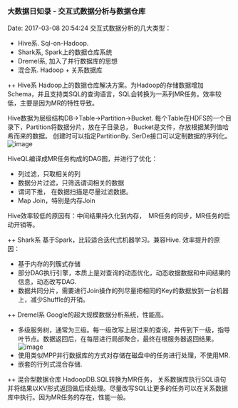<!--
title: 大数据日知录 - 交互式数据分析与数据仓库
date: 2017-03-08 20:54:24
tags:
- Big Data
- Data Warehouse
- Hive
-->
### 大数据日知录 - 交互式数据分析与数据仓库
Date: 2017-03-08 20:54:24
交互式数据分析的几大类型：
- Hive系. Sql-on-Hadoop.
- Shark系, Spark上的数据仓库系统
- Dremel系, 加入了并行数据库的思想
- 混合系. Hadoop + 关系数据库

<!-- more -->

++ Hive系
Hadoop上的数据仓库解决方案。为Hadoop的存储数据增加Schema，并且支持类SQL的查询语言，SQL会转换为一系列MR任务。效率较低，主要是因为MR的特性导致。

Hive数据为层级结构DB->Table->Partition->Bucket. 每个Table在HDFS的一个目录下，Partition将数据分片，放在子目录总， Bucket是文件，存放根据某列值哈希而来的数据。
创建时可以指定PartitionBy. SerDe接口可以定制数据的序列化。
![image](https://cdn.edureka.co/blog/wp-content/uploads/2016/12/Hive-Partitions-Buckets-Hive-Tutorial-Edureka.png)

HiveQL编译成MR任务构成的DAG图，并进行了优化：
- 列过滤，只取相关的列
- 数据分片过滤，只筛选谓词相关的数据
- 谓词下推， 在数据扫描是尽量过滤数据。
- Map Join，特别是内存Join

Hive效率较低的原因有：中间结果持久化到内存，　MR任务的同步，MR任务的启动开销等。

++ Shark系
基于Spark，比较适合迭代式机器学习。兼容Hive. 
效率提升的原因：
- 基于内存的列簇式存储
- 部分DAG执行引擎，本质上是对查询的动态优化，动态收据数据和中间结果的信息，动态改写DAG.
- 数据共同分片，需要进行Join操作的列尽量把相同的Key的数据放到一台机器上，减少Shuffle的开销。


++ Dremel系
Google的超大规模数据分析系统，性能高。
- 多级服务树，通常为三级。每一级改写上层过来的查询，并传到下一级，指导叶节点。数据返回后，在每层进行局部聚合，最终在根服务器返回结果。
![image](http://attachbak.dataguru.cn/attachments/forum/201208/24/093455hf0qh4o0yle31ldd.jpg)
- 使用类似MPP并行数据库的方式对存储在磁盘中的任务进行处理，不使用MR.
- 嵌套的行列式混合存储.


++ 混合型数据仓库
HadoopDB.SQL转换为MR任务， 关系数据库执行SQL语句并将结果以KV形式返回做后续处理。尽量改写SQL让更多的任务可以在关系数据库中执行。因为MR任务的存在，性能一般。


